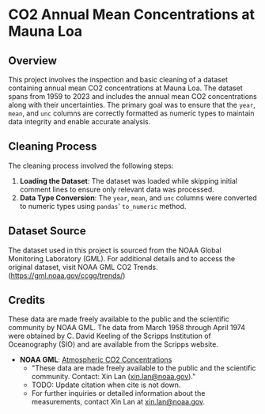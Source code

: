 # CO2 Annual Mean Concentrations at Mauna Loa

## Overview
This project involves the inspection and basic cleaning of a dataset containing annual mean CO2 concentrations at Mauna Loa. The dataset spans from 1959 to 2023 and includes the annual mean CO2 concentrations along with their uncertainties. The primary goal was to ensure that the `year`, `mean`, and `unc` columns are correctly formatted as numeric types to maintain data integrity and enable accurate analysis.

## Cleaning Process
The cleaning process involved the following steps:
1. **Loading the Dataset**: The dataset was loaded while skipping initial comment lines to ensure only relevant data was processed.
2. **Data Type Conversion**: The `year`, `mean`, and `unc` columns were converted to numeric types using `pandas`' `to_numeric` method. 

## Dataset Source

The dataset used in this project is sourced from the NOAA Global Monitoring Laboratory (GML). For additional details and to access the original dataset, visit NOAA GML CO2 Trends. (https://gml.noaa.gov/ccgg/trends/)

## Credits

These data are made freely available to the public and the scientific community by NOAA GML. The data from March 1958 through April 1974 were obtained by C. David Keeling of the Scripps Institution of Oceanography (SIO) and are available from the Scripps website.

- **NOAA GML**: [Atmospheric CO2 Concentrations](https://gml.noaa.gov/ccgg/trends/)
  - "These data are made freely available to the public and the scientific community. Contact: Xin Lan (xin.lan@noaa.gov)."
  - TODO: Update citation when cite is not down.
  - For further inquiries or detailed information about the measurements, contact Xin Lan at xin.lan@noaa.gov.
